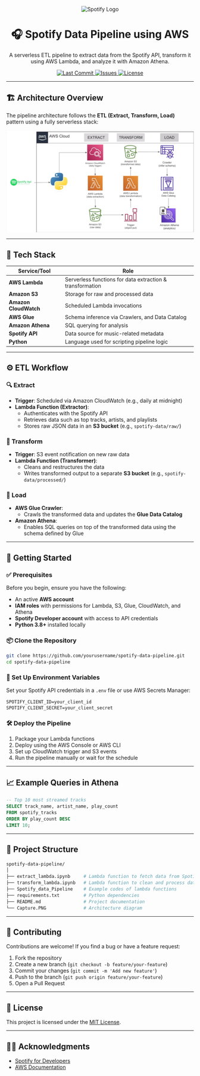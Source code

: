 <p align="center">
  <img src="https://img.icons8.com/ios/100/spotify.png" width="80" alt="Spotify Logo" />
</p>

<h1 align="center">🎧 Spotify Data Pipeline using AWS</h1>

<p align="center">
  A serverless ETL pipeline to extract data from the Spotify API, transform it using AWS Lambda, and analyze it with Amazon Athena.
</p>

<p align="center">
  <a href="https://github.com/yourusername/spotify-data-pipeline/commits/main">
    <img src="https://img.shields.io/github/last-commit/MananPoojara/spotify-data-pipeline?style=for-the-badge" alt="Last Commit" />
  </a>
  <a href="https://github.com/yourusername/spotify-data-pipeline/issues">
    <img src="https://img.shields.io/github/issues/MananPoojara/spotify-data-pipeline?style=for-the-badge" alt="Issues" />
  </a>
  <a href="https://github.com/yourusername/spotify-data-pipeline/blob/main/LICENSE">
    <img src="https://img.shields.io/github/license/MananPoojara/spotify-data-pipeline?style=for-the-badge" alt="License" />
  </a>
</p>

---

## 🏗️ Architecture Overview

The pipeline architecture follows the **ETL (Extract, Transform, Load)** pattern using a fully serverless stack:

![Spotify Data Pipeline](./Capture.PNG)

---

## 🧰 Tech Stack

| Service/Tool       | Role                                                   |
|--------------------|--------------------------------------------------------|
| **AWS Lambda**     | Serverless functions for data extraction & transformation |
| **Amazon S3**       | Storage for raw and processed data                     |
| **Amazon CloudWatch** | Scheduled Lambda invocations                         |
| **AWS Glue**       | Schema inference via Crawlers, and Data Catalog        |
| **Amazon Athena**  | SQL querying for analysis                              |
| **Spotify API**    | Data source for music-related metadata                 |
| **Python**         | Language used for scripting pipeline logic             |

---

## ⚙️ ETL Workflow

### 🔍 Extract

- **Trigger**: Scheduled via Amazon CloudWatch (e.g., daily at midnight)
- **Lambda Function (Extractor)**:
  - Authenticates with the Spotify API
  - Retrieves data such as top tracks, artists, and playlists
  - Stores raw JSON data in an **S3 bucket** (e.g., `spotify-data/raw/`)

### 🔄 Transform

- **Trigger**: S3 event notification on new raw data
- **Lambda Function (Transformer)**:
  - Cleans and restructures the data
  - Writes transformed output to a separate **S3 bucket** (e.g., `spotify-data/processed/`)

### 🚀 Load

- **AWS Glue Crawler**:
  - Crawls the transformed data and updates the **Glue Data Catalog**
- **Amazon Athena**:
  - Enables SQL queries on top of the transformed data using the schema defined by Glue

---

## 🚀 Getting Started

### ✅ Prerequisites

Before you begin, ensure you have the following:

- An active **AWS account**
- **IAM roles** with permissions for Lambda, S3, Glue, CloudWatch, and Athena
- **Spotify Developer account** with access to API credentials
- **Python 3.8+** installed locally

### 📦 Clone the Repository

```bash
git clone https://github.com/yourusername/spotify-data-pipeline.git
cd spotify-data-pipeline
````

### 🔐 Set Up Environment Variables

Set your Spotify API credentials in a `.env` file or use AWS Secrets Manager:

```
SPOTIFY_CLIENT_ID=your_client_id
SPOTIFY_CLIENT_SECRET=your_client_secret
```

### 🛠️ Deploy the Pipeline

1. Package your Lambda functions
2. Deploy using the AWS Console or AWS CLI
3. Set up CloudWatch trigger and S3 events
4. Run the pipeline manually or wait for the schedule

---

## 📈 Example Queries in Athena

```sql
-- Top 10 most streamed tracks
SELECT track_name, artist_name, play_count
FROM spotify_tracks
ORDER BY play_count DESC
LIMIT 10;
```

---

## 📂 Project Structure

```bash
spotify-data-pipeline/
│
├── extract_lambda.ipynb     # Lambda function to fetch data from Spotify
├── transform_lambda.ipynb   # Lambda function to clean and process data
├── Spotify_data_Pipeline    # Example codes of lambda functions
├── requirements.txt         # Python dependencies
├── README.md                # Project documentation
└── Capture.PNG              # Architecture diagram
```

---

## 🤝 Contributing

Contributions are welcome! If you find a bug or have a feature request:

1. Fork the repository
2. Create a new branch (`git checkout -b feature/your-feature`)
3. Commit your changes (`git commit -m 'Add new feature'`)
4. Push to the branch (`git push origin feature/your-feature`)
5. Open a Pull Request

---

## 📄 License

This project is licensed under the [MIT License](LICENSE).

---

## 🙋‍♂️ Acknowledgments

* [Spotify for Developers](https://developer.spotify.com/)
* [AWS Documentation](https://docs.aws.amazon.com/)


